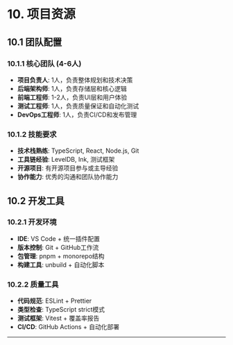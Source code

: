 # 10. 项目资源

## 10.1 团队配置

### 10.1.1 核心团队 (4-6人)
- **项目负责人**: 1人，负责整体规划和技术决策
- **后端架构师**: 1人，负责存储层和核心逻辑
- **前端工程师**: 1-2人，负责UI层和用户体验
- **测试工程师**: 1人，负责质量保证和自动化测试
- **DevOps工程师**: 1人，负责CI/CD和发布管理

### 10.1.2 技能要求
- **技术栈熟练**: TypeScript, React, Node.js, Git
- **工具链经验**: LevelDB, Ink, 测试框架
- **开源项目**: 有开源项目参与或主导经验
- **协作能力**: 优秀的沟通和团队协作能力

## 10.2 开发工具

### 10.2.1 开发环境
- **IDE**: VS Code + 统一插件配置
- **版本控制**: Git + GitHub工作流
- **包管理**: pnpm + monorepo结构
- **构建工具**: unbuild + 自动化脚本

### 10.2.2 质量工具
- **代码规范**: ESLint + Prettier
- **类型检查**: TypeScript strict模式
- **测试框架**: Vitest + 覆盖率报告
- **CI/CD**: GitHub Actions + 自动化部署

---
